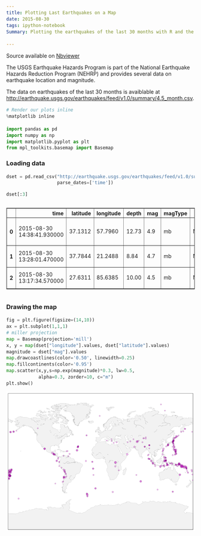 ```yaml
---
title: Plotting Last Earthquakes on a Map
date: 2015-08-30
tags: ipython-notebook
Summary: Plotting the earthquakes of the last 30 months with R and the the National Earthquake Hazards Reduction Program (NEHRP) feed ...

---
```


Source available on [Nbviewer](http://nbviewer.ipython.org/github/stephanie-w/brainscribble/blob/master/source/plotting-last-earthquakes-on-a-map.ipynb)

The USGS Earthquake Hazards Program is part of the National Earthquake Hazards Reduction Program (NEHRP) and provides several data on earthquake location and magnitude.

The data on earthquakes of the last 30 months is avaiblable at http://earthquake.usgs.gov/earthquakes/feed/v1.0/summary/4.5_month.csv. 

```python
# Render our plots inline
%matplotlib inline

import pandas as pd
import numpy as np
import matplotlib.pyplot as plt
from mpl_toolkits.basemap import Basemap
```

### Loading data


```python
dset = pd.read_csv("http://earthquake.usgs.gov/earthquakes/feed/v1.0/summary/4.5_month.csv",
                   parse_dates=['time'])
```


```python
dset[:3]
```




<div style="max-height:1000px;max-width:1500px;overflow:auto;">
<table border="1" class="dataframe">
  <thead>
    <tr style="text-align: right;">
      <th></th>
      <th>time</th>
      <th>latitude</th>
      <th>longitude</th>
      <th>depth</th>
      <th>mag</th>
      <th>magType</th>
      <th>nst</th>
      <th>gap</th>
      <th>dmin</th>
      <th>rms</th>
      <th>net</th>
      <th>id</th>
      <th>updated</th>
      <th>place</th>
      <th>type</th>
    </tr>
  </thead>
  <tbody>
    <tr>
      <th>0</th>
      <td>2015-08-30 14:38:41.930000</td>
      <td> 37.1312</td>
      <td> 57.7960</td>
      <td> 12.73</td>
      <td> 4.9</td>
      <td> mb</td>
      <td>NaN</td>
      <td> 61</td>
      <td> 0.836</td>
      <td> 0.82</td>
      <td> us</td>
      <td> us1000365u</td>
      <td> 2015-08-30T16:31:46.684Z</td>
      <td> 26km ENE of Esfarayen, Iran</td>
      <td> earthquake</td>
    </tr>
    <tr>
      <th>1</th>
      <td>2015-08-30 13:28:01.470000</td>
      <td> 37.7844</td>
      <td> 21.2488</td>
      <td>  8.84</td>
      <td> 4.7</td>
      <td> mb</td>
      <td>NaN</td>
      <td> 44</td>
      <td> 0.809</td>
      <td> 1.35</td>
      <td> us</td>
      <td> us1000365n</td>
      <td> 2015-08-30T14:50:51.030Z</td>
      <td>   5km SW of Savalia, Greece</td>
      <td> earthquake</td>
    </tr>
    <tr>
      <th>2</th>
      <td>2015-08-30 13:17:34.570000</td>
      <td> 27.6311</td>
      <td> 85.6385</td>
      <td> 10.00</td>
      <td> 4.5</td>
      <td> mb</td>
      <td>NaN</td>
      <td> 83</td>
      <td> 1.089</td>
      <td> 0.67</td>
      <td> us</td>
      <td> us1000365l</td>
      <td> 2015-08-30T16:27:43.556Z</td>
      <td>     11km E of Banepa, Nepal</td>
      <td> earthquake</td>
    </tr>
  </tbody>
</table>
</div>



### Drawing the map


```python
fig = plt.figure(figsize=(14,10))
ax = plt.subplot(1,1,1)
# miller projection
map = Basemap(projection='mill')
x, y = map(dset["longitude"].values, dset["latitude"].values)
magnitude = dset["mag"].values
map.drawcoastlines(color='0.50', linewidth=0.25)
map.fillcontinents(color='0.95')
map.scatter(x,y,s=np.exp(magnitude)*0.3, lw=0.5,
            alpha=0.3, zorder=10, c="m")
plt.show() 
```


![png](figure/plotting-last-earthquakes-on-a-map_5_0.png)



